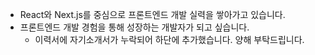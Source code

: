 - React와 Next.js를 중심으로 프론트엔드 개발 실력을 쌓아가고 있습니다.
- 프론트엔드 개발 경험을 통해 성장하는 개발자가 되고 싶습니다.
  - 이력서에 자기소개서가 누락되어 하단에 추가했습니다. 양해 부탁드립니다.
